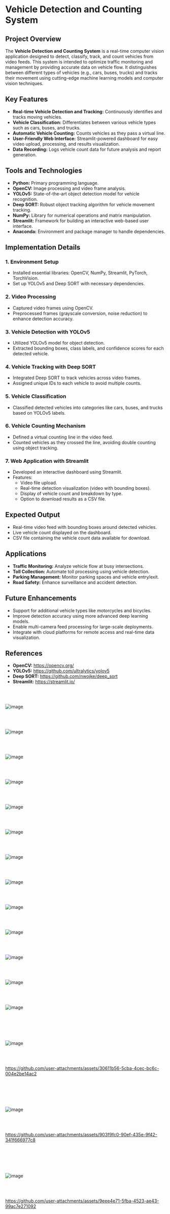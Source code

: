 # Vehicle Detection and Counting System

## Project Overview
The **Vehicle Detection and Counting System** is a real-time computer vision application designed to detect, classify, track, and count vehicles from video feeds. This system is intended to optimize traffic monitoring and management by providing accurate data on vehicle flow. It distinguishes between different types of vehicles (e.g., cars, buses, trucks) and tracks their movement using cutting-edge machine learning models and computer vision techniques.

## Key Features
- **Real-time Vehicle Detection and Tracking:** Continuously identifies and tracks moving vehicles.
- **Vehicle Classification:** Differentiates between various vehicle types such as cars, buses, and trucks.
- **Automatic Vehicle Counting:** Counts vehicles as they pass a virtual line.
- **User-Friendly Web Interface:** Streamlit-powered dashboard for easy video upload, processing, and results visualization.
- **Data Recording:** Logs vehicle count data for future analysis and report generation.

## Tools and Technologies
- **Python:** Primary programming language.
- **OpenCV:** Image processing and video frame analysis.
- **YOLOv5:** State-of-the-art object detection model for vehicle recognition.
- **Deep SORT:** Robust object tracking algorithm for vehicle movement tracking.
- **NumPy:** Library for numerical operations and matrix manipulation.
- **Streamlit:** Framework for building an interactive web-based user interface.
- **Anaconda:** Environment and package manager to handle dependencies.

## Implementation Details
### 1. Environment Setup
- Installed essential libraries: OpenCV, NumPy, Streamlit, PyTorch, TorchVision.
- Set up YOLOv5 and Deep SORT with necessary dependencies.

### 2. Video Processing
- Captured video frames using OpenCV.
- Preprocessed frames (grayscale conversion, noise reduction) to enhance detection accuracy.

### 3. Vehicle Detection with YOLOv5
- Utilized YOLOv5 model for object detection.
- Extracted bounding boxes, class labels, and confidence scores for each detected vehicle.

### 4. Vehicle Tracking with Deep SORT
- Integrated Deep SORT to track vehicles across video frames.
- Assigned unique IDs to each vehicle to avoid multiple counts.

### 5. Vehicle Classification
- Classified detected vehicles into categories like cars, buses, and trucks based on YOLOv5 labels.

### 6. Vehicle Counting Mechanism
- Defined a virtual counting line in the video feed.
- Counted vehicles as they crossed the line, avoiding double counting using object tracking.

### 7. Web Application with Streamlit
- Developed an interactive dashboard using Streamlit.
- Features:
  - Video file upload.
  - Real-time detection visualization (video with bounding boxes).
  - Display of vehicle count and breakdown by type.
  - Option to download results as a CSV file.



## Expected Output
- Real-time video feed with bounding boxes around detected vehicles.
- Live vehicle count displayed on the dashboard.
- CSV file containing the vehicle count data available for download.

## Applications
- **Traffic Monitoring:** Analyze vehicle flow at busy intersections.
- **Toll Collection:** Automate toll processing using vehicle detection.
- **Parking Management:** Monitor parking spaces and vehicle entry/exit.
- **Road Safety:** Enhance surveillance and accident detection.

## Future Enhancements
- Support for additional vehicle types like motorcycles and bicycles.
- Improve detection accuracy using more advanced deep learning models.
- Enable multi-camera feed processing for large-scale deployments.
- Integrate with cloud platforms for remote access and real-time data visualization.


## References
- **OpenCV:** https://opencv.org/
- **YOLOv5:** https://github.com/ultralytics/yolov5
- **Deep SORT:** https://github.com/nwojke/deep_sort
- **Streamlit:** https://streamlit.io/


<br>
<br>



![image](https://github.com/user-attachments/assets/22bffc72-960c-4688-8cc4-3dcf8ccdb80f)






<br>
<br>



![image](https://github.com/user-attachments/assets/8f897e8d-40d0-4dfe-a2e8-e9545d533505)




<br>
<br>

![image](https://github.com/user-attachments/assets/23eb1e76-a224-4238-8c0b-52d71048c871)






<br>
<br>


![image](https://github.com/user-attachments/assets/fb1be9ce-9c9d-45e1-b1ca-69ff0b24a374)




<br>
<br>



![image](https://github.com/user-attachments/assets/1f3d8efc-2d23-4a69-be4e-e8ff13cb0e28)





<br>
<br>



![image](https://github.com/user-attachments/assets/ec959b8f-5f78-41d3-b7f3-83b749413312)






<br>
<br>

![image](https://github.com/user-attachments/assets/c225df8d-892a-4008-b6ee-a320054ad4d6)




<br>
<br>

![image](https://github.com/user-attachments/assets/88dc1c02-3a5c-4aa0-a49c-2a97d04e6696)




<br>
<br>


![image](https://github.com/user-attachments/assets/dfcd7bff-5334-4cd2-8ab0-888f49a1ab61)



<br>
<br>



![image](https://github.com/user-attachments/assets/096de69b-7f3e-4ed8-ad56-bcc1d7b90400)





<br>
<br>

![image](https://github.com/user-attachments/assets/f9b07436-a853-4a51-9056-de6203b0c422)


<br>
<br>



![image](https://github.com/user-attachments/assets/1ab4939a-35ce-45f1-b244-90e5eefc1ce1)


<br>
<br>

![image](https://github.com/user-attachments/assets/ad7f6346-920c-427e-8877-bbb68aff81a5)




<br>
<br>

<br>
<br>




![image](https://github.com/user-attachments/assets/a4b09396-1a63-4d2d-8d62-fbf03481d407)



<br>
<br>








https://github.com/user-attachments/assets/30611b56-5cba-4cec-bc6c-004e2be14ac2








<br>
<br>

<br>
<br>


![image](https://github.com/user-attachments/assets/2d6fcd67-f741-46f7-85c9-db45b4f8a365)






<br>
<br>




https://github.com/user-attachments/assets/903f9fc0-90ef-435e-9f42-341f666977c8






<br>
<br>

<br>
<br>



![image](https://github.com/user-attachments/assets/be795025-0677-4e6e-8f2b-35b7767bcdfb)




<br>
<br>








https://github.com/user-attachments/assets/9eee4e71-5fba-4523-ae43-99ac7e271092


